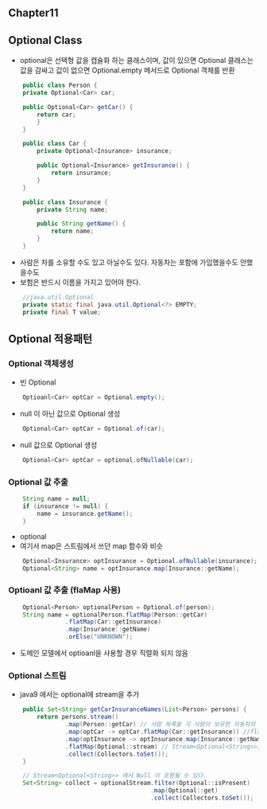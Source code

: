 ## Chapter11

## Optional Class

- optional은 선택형 값을 캡슐화 하는 클래스이며, 값이 있으면 Optional 클래스는 값을 감싸고 값이 없으면 Optional.empty 메서드로 Optional 객체를 반환

```java
    public class Person {
    private Optional<Car> car;

    public Optional<Car> getCar() {
        return car;
        }
    }

    public class Car {
        private Optional<Insurance> insurance;

        public Optional<Insurance> getInsurance() {
            return insurance;
        }
    }

    public class Insurance {
        private String name;

        public String getName() {
            return name;
        }
    }
```
- 사람은 차를 소유할 수도 있고 아닐수도 있다. 자동차는 포함에 가입했을수도 안했을수도
- 보험은 반드시 이름을 가지고 있어야 한다.

```java
    //java.util.Optional
    private static final java.util.Optional<?> EMPTY;
    private final T value;
```

## Optional 적용패턴 

### Optional 객체생성
- 빈 Optional
```java
    Optioanl<Car> optCar = Optional.empty();
```

- null 이 아닌 값으로 Optional 생성
```java
    Optional<Car> optCar = Optional.of(car);
```

- null 값으로 Optional 생성
```java
    Optional<Car> optCar = optional.ofNullable(car);
```

### Optional 값 추출

```java
    String name = null;
    if (insurance != null) {
        name = insurance.getName();
    }
```
- optional
- 여기서 map은 스트림에서 쓰던 map 함수와 비슷
```java
    Optional<Insurance> optInsurance = Optional.ofNullable(insurance);
    Optional<String> name = optInsurance.map(Insurance::getName);
```

### Optioanl 값 추출 (flaMap 사용)

```java
    Optional<Person> optionalPerson = Optional.of(person);
    String name = optionalPerson.flatMap(Person::getCar)
                .flatMap(Car::getInsurance)
                .map(Insurance::getName)
                .orElse("UNKNOWN");
```
- 도메인 모델에서 optioanl을 사용할 경우 직렬화 되지 않음 

### Optional 스트림

- java9 에서는 optional에 stream을 추가 
```java
    public Set<String> getCarInsuranceNames(List<Person> persons) {
        return persons.stream()
                .map(Person::getCar) // 사람 목록을 각 사람이 보유한 자동차의 Optional<Car> 스트림으로 변환
                .map(optCar -> optCar.flatMap(Car::getInsurance)) //flatMap 연산을 통해 Optional<Car>를 해당 Optional<Insurane>로 변환
                .map(optInsurance -> optInsurance.map(Insurance::getName)) // Optional<Insuracne>를 해당 이름의 Optional<String>으로 변환
                .flatMap(Optional::stream) // Stream<Optional<String>>을 이름을 포함하는 Stream<String>으로 변환
                .collect(Collectors.toSet());
    }

    // Stream<Optional<String>> 에서 Null 이 포함될 수 있다.
    Set<String> collect = optionalStream.filter(Optional::isPresent)
                                        .map(Optional::get)
                                        .collect(Collectors.toSet());
```

###